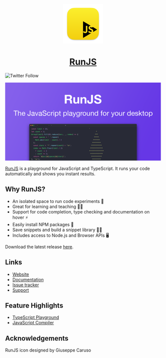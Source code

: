 <p align="center">
  <a href="https://runjs.app">
    <img src="docs/icon.png" height="128">
    <h1 align="center">RunJS</h1>
  </a>
</p>

![Twitter Follow](https://img.shields.io/twitter/follow/runjs_app?style=social)

![image](docs/github-promo.png)

[RunJS](https://runjs.app) is a playground for JavaScript and TypeScript. It runs your code automatically and shows you instant results.

## Why RunJS?

- An isolated space to run code experiments 🔬
- Great for learning and teaching 🧑‍🏫
- Support for code completion, type checking and documentation on hover ⚡️
- Easily install NPM packages 🚀
- Save snippets and build a snippet library 🧑‍💻
- Includes access to Node.js and Browser APIs 🖥️

Download the latest release [here](https://runjs.app/releases/latest).

## Links
- [Website](https://runjs.app)
- [Documentation](https://runjs.app/docs)
- [Issue tracker](https://github.com/lukehaas/RunJS/issues)
- [Support](mailto:mail@runjs.app)

## Feature Highlights

- [TypeScript Playground](https://runjs.app/typescript-playground)
- [JavaScript Compiler](https://runjs.app/javascript-compiler)

## Acknowledgements

RunJS icon designed by Giuseppe Caruso
